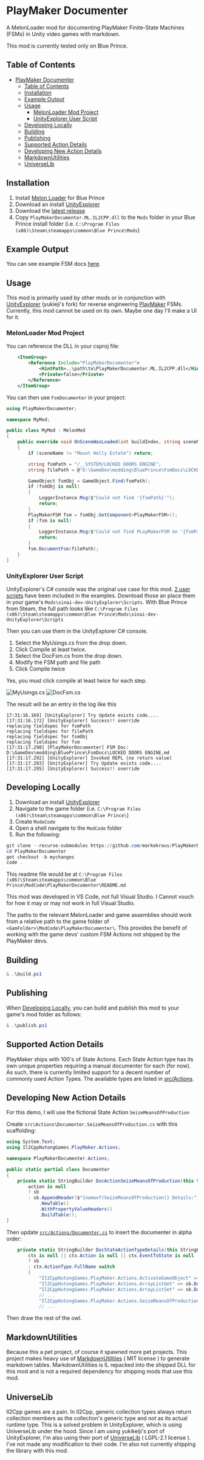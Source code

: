 # PlayMaker Documenter

A MelonLoader mod for documenting PlayMaker Finite-State Machines (FSMs) in Unity video games with markdown.

This mod is currently tested only on Blue Prince.

## Table of Contents

- [PlayMaker Documenter](#playmaker-documenter)
  - [Table of Contents](#table-of-contents)
  - [Installation](#installation)
  - [Example Output](#example-output)
  - [Usage](#usage)
    - [MelonLoader Mod Project](#melonloader-mod-project)
    - [UnityExplorer User Script](#unityexplorer-user-script)
  - [Developing Locally](#developing-locally)
  - [Building](#building)
  - [Publishing](#publishing)
  - [Supported Action Details](#supported-action-details)
  - [Developing New Action Details](#developing-new-action-details)
  - [MarkdownUtilities](#markdownutilities)
  - [UniverseLib](#universelib)

## Installation

1. Install [Melon Loader](https://melonwiki.xyz/#/?id=automated-installation) for Blue Prince
2. Download an install [UnityExplorer](https://github.com/yukieiji/UnityExplorer)
3. Download the [latest release](https://github.com/markekraus/PlayMakerDocumenter/releases)
4. Copy `PlayMakerDocumenter.ML.IL2CPP.dll` to the `Mods` folder in your Blue Prince install folder (i.e. `C:\Program Files (x86)\Steam\steamapps\common\Blue Prince\Mods`)

## Example Output

You can see example FSM docs [here](Examples/FsmDocs).

## Usage

This mod is primarily used by other mods or in conjunction with [UnityExplorer](https://github.com/yukieiji/UnityExplorer) (yukieji's fork) for reverse engineering [PlayMaker](https://hutonggames.com/) FSMs.
Currently, this mod cannot be used on its own.
Maybe one day I'll make a UI for it.

### MelonLoader Mod Project

You can reference the DLL in your csproj file:

```xml
    <ItemGroup>
        <Reference Include="PlayMakerDocumenter">
            <HintPath>..\path\to\PlayMakerDocumenter.ML.IL2CPP.dll</HintPath>
            <Private>false</Private>
        </Reference>
    </ItemGroup>
```

You can then use `FsmDocumenter` in your project:

```csharp
using PlayMakerDocumenter;

namespace MyMod;

public class MyMod : MelonMod
{
    public override void OnSceneWasLoaded(int buildIndex, string sceneName)
    {
        if (sceneName != "Mount Holly Estate") return;

        string fsmPath = "/__SYSTEM/LOCKED DOORS ENGINE";
        string filePath = @"D:\GameDev\modding\BluePrince\FsmDocs\LOCKED DOORS ENGINE.md";

        GameObject fsmObj = GameObject.Find(fsmPath);
        if (fsmObj is null)
        {
            LoggerInstance.Msg($"Could not find '{fsmPath}'");
            return;
        }
        PlayMakerFSM fsm = fsmObj.GetComponent<PlayMakerFSM>();
        if (fsm is null)
        {
            LoggerInstance.Msg($"Could not find PLayMakerFSM on '{fsmPath}'");
            return;
        }
        fsm.DocumentFsm(filePath);
    }
}
```

### UnityExplorer User Script

UnityExplorer's C# console was the original use case for this mod.
[2 user scripts](Examples/UnityExplorerUserScripts/) have been included in the examples.
Download those an place them in your game's `Mods\sinai-dev-UnityExplorer\Scripts`.
With Blue Prince from Steam, the full path looks like `C:\Program Files (x86)\Steam\steamapps\common\Blue Prince\Mods\sinai-dev-UnityExplorer\Scripts`

Then you can use them in the UnityExplorer C# console.

1. Select the MyUsings.cs from the drop down.
2. Click Compile at least twice.
3. Select the DocFsm.cs from the drop down.
4. Modify the FSM path and file path
5. Click Compile twice

Yes, you must click compile at least twice for each step.

![MyUsings.cs](img/MyUsings.cs.png) ![DocFsm.cs](img/DocFsm.cs.png)

The result will be an entry in the log like this

```text
17:31:16.169] [UnityExplorer] Try Update exists code....
[17:31:16.172] [UnityExplorer] Success!! override
replacing fieldspec for fsmPath
replacing fieldspec for filePath
replacing fieldspec for fsmObj
replacing fieldspec for fsm
[17:31:17.290] [PlayMakerDocumenter] FSM Doc: D:\GameDev\modding\BluePrince\FsmDocs\LOCKED DOORS ENGINE.md
[17:31:17.292] [UnityExplorer] Invoked REPL (no return value)
[17:31:17.293] [UnityExplorer] Try Update exists code....
[17:31:17.295] [UnityExplorer] Success!! override
```

## Developing Locally

1. Download an install [UnityExplorer](https://github.com/yukieiji/UnityExplorer)
2. Navigate to the game folder (i.e. `C:\Program Files (x86)\Steam\steamapps\common\Blue Prince\`)
3. Create `ModeCode`
4. Open a shell navigate to the `ModCode` folder
5. Run the following:

```powershell
git clone --recurse-submodules https://github.com/markekraus/PlayMakerDocumenter.git
cd PlayMakerDocumenter
get checkout -b mychanges
code .
```

This readme file would be at `C:\Program Files (x86)\Steam\steamapps\common\Blue Prince\ModCode\PlayMakerDocumenter\README.md`

This mod was developed in VS Code, not full Visual Studio.
I Cannot vouch for how it may or may not work in full Visual Studio.

The paths to the relevant MelonLoader and game assemblies should work from a relative path to the game folder of `<GamFolder>\ModCode\PlayMakerDocumenter\`.
This provides the benefit of working with the game devs' custom FSM Actions not shipped by the PlayMaker devs.

## Building

```powershell
& .\build.ps1
```

## Publishing

When [Developing Locally](#developing-locally), you can build and publish this mod to your game's mod folder as follows:

```powershell
& .\publish.ps1
```

## Supported Action Details

PlayMaker ships with 100's of State Actions.
Each State Action type has its own unique properties requiring a manual documenter for each (for now).
As such, there is currently limited support for a decent number of commonly used Action Types.
The available types are listed in [src/Actions](src/Actions).

## Developing New Action Details

For this demo, I will use the fictional State Action `SeizeMeansOfProduction`

Create `src\Actions\Documenter.SeizeMeansOfProduction.cs` with this scaffolding:

```csharp
using System.Text;
using Il2CppHutongGames.PlayMaker.Actions;

namespace PlayMakerDocumenter.Actions;

public static partial class Documenter
{
    private static StringBuilder DocActionSeizeMeansOfProduction(this StringBuilder sb, SeizeMeansOfProduction action, ActionContext ctx) =>
        action is null
        ? sb
        : sb.AppendHeader($"{nameof(SeizeMeansOfProduction)} Details:")
            .NewTable()
            .WithPropertyValueHeaders()
            .BuildTable();
}
```

Then update [`src/Actions/Documenter.cs`](src/Actions/Documenter.cs) to insert the documenter in alpha order:

```csharp
    private static StringBuilder DocStateActionTypeDetails(this StringBuilder sb, ActionContext ctx) =>
        ctx is null || ctx.Action is null || ctx.EventToState is null
        ? sb
        : ctx.ActionType.FullName switch
        {
            "Il2CppHutongGames.PlayMaker.Actions.ActivateGameObject" => sb.DocActionActivateGameObject(ctx.Action.TryCast<ActivateGameObject>(), ctx),
            "Il2CppHutongGames.PlayMaker.Actions.ArrayListGet" => sb.DocActionArrayListGet(ctx.Action.TryCast<ArrayListGet>(), ctx),
            "Il2CppHutongGames.PlayMaker.Actions.ArrayListSet" => sb.DocActionArrayListSet(ctx.Action.TryCast<ArrayListSet>(), ctx),
            // ...
            "Il2CppHutongGames.PlayMaker.Actions.SeizeMeansOfProduction" => sb.DocActionSeizeMeansOfProduction(action.TryCast<SeizeMeansOfProduction>(), ctx),
            // ...
```

Then draw the rest of the owl.

## MarkdownUtilities

Because this a pet project, of course it spawned more pet projects.
This project makes heavy use of [MarkdownUtilities](https://github.com/markekraus/MarkdownUtilities) ( MIT license ) to generate markdown tables.
MarkdownUtilities is IL repacked into the shipped DLL for this mod and is not a required dependency for shipping mods that use this mod.

## UniverseLib

Il2Cpp games are a pain.
In Il2Cpp, generic collection types always return collection members as the collection's generic type and _not_ as its actual runtime type.
This is a solved problem in UnityExplorer, which is using UniverseLib under the hood.
Since I am using yukikeiji's port of UnityExplorer, I'm also using their port of [UniverseLib](https://github.com/yukieiji/UniverseLib) ( LGPL-2.1 license ).
I've not made any modification to their code.
I'm also not currently shipping the library with this mod.
